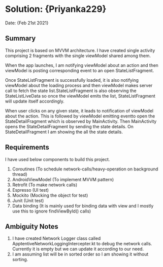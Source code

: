 # Solution: {Priyanka229}

Date: {Feb 21st 2021}

## Summary

This project is based on MVVM architecture. I have created single activity comprising 2 fragments
with the single viewModel shared among them.

When the app launches, I am notifying viewModel about an action and then viewModel is posting
corresponding event to an open StateListFragment.

Once StateListFragment is successfully loaded, it is also notifying viewModel about the loading
process and then viewModel makes server call to fetch the state list.StateListFragment is also
observing the StateListLiveData so once the viewModel emits the list, StateListFragment will update
itself accordingly.

When user clicks on any given state, it leads to notification of viewModel about the action.
This is followed by viewModel emitting eventto open the StateDetailFragment which is observed by MainActivity.
Then MainActivity opens the StateDetailFragment by sending the state details.
On StateDetailFragment I am showing the all the state details.


## Requirements

I have used below components to build this project.
1. Coroutines (To schedule network-calls/heavy-operation on background thread)
2. AndroidViewModel (To implement MVVM pattern)
3. Retrofit (To make network calls)
4. Espresso (UI test)
5. Mockito (Mocking the object for test)
6. Junit (Unit test)
7. Data binding (It is mainly used for binding data with view and I mostly use this to ignore findViewById() calls)

## Ambiguity Notes

1. I have created Network Logger class called ApptentiveNetworkLoggingIntercepter.kt to debug the network calls. Currently it is empty but we can update it according to our need.
2. I am assuming list will be in sorted order so I am showing it without sorting.

